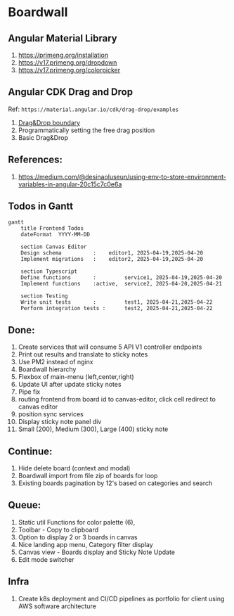 # Boardwall

## Angular Material Library
1. https://primeng.org/installation
2. https://v17.primeng.org/dropdown
3. https://v17.primeng.org/colorpicker

## Angular CDK Drag and Drop
Ref: `https://material.angular.io/cdk/drag-drop/examples`


1. [Drag&Drop boundary](https://material.angular.io/cdk/drag-drop/examples#cdk-drag-drop-boundary)
2. Programmatically setting the free drag position
3. Basic Drag&Drop

## References:

1. https://medium.com/@desinaoluseun/using-env-to-store-environment-variables-in-angular-20c15c7c0e6a

## Todos in Gantt

```mermaid
gantt
    title Frontend Todos
    dateFormat  YYYY-MM-DD

    section Canvas Editor
    Design schema          :    editor1, 2025-04-19,2025-04-20
    Implement migrations   :    editor2, 2025-04-19,2025-04-20

    section Typescript
    Define functions       :         service1, 2025-04-19,2025-04-20
    Implement functions    :active,  service2, 2025-04-20,2025-04-21

    section Testing
    Write unit tests       :         test1, 2025-04-21,2025-04-22
    Perform integration tests :      test2, 2025-04-21,2025-04-22

```

## Done:

1. Create services that will consume 5 API V1 controller endpoints
2. Print out results and translate to sticky notes
3. Use PM2 instead of nginx
4. Boardwall hierarchy
5. Flexbox of main-menu (left,center,right)
6. Update UI after update sticky notes
7. Pipe fix
8. routing frontend from board id to canvas-editor, click cell redirect to canvas editor
9. position sync services
10. Display sticky note panel div
11. Small (200), Medium (300), Large (400) sticky note

## Continue:

1. Hide delete board (context and modal)
2. Boardwall import from file zip of boards for loop
3. Existing boards pagination by 12's based on categories and search

## Queue:
1. Static util Functions for color palette (6), 
2. Toolbar - Copy to clipboard
3. Option to display 2 or 3 boards in canvas
4. Nice landing app menu, Category filter display
5. Canvas view - Boards display and Sticky Note Update
6. Edit mode switcher

## Infra
1. Create k8s deployment and CI/CD pipelines as portfolio for client using AWS software architecture
